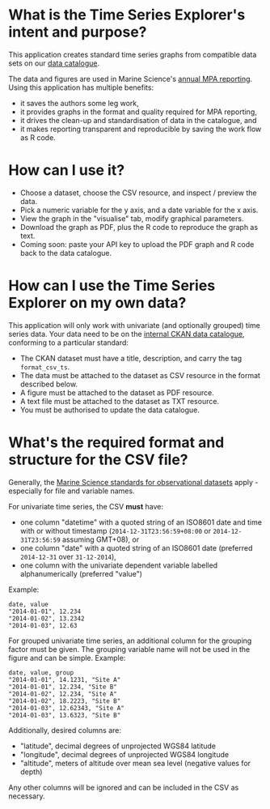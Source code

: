 # What is the Time Series Explorer's intent and purpose?
This application creates standard time series graphs from compatible data sets
on our [data catalogue](http://internal-data.dpaw.wa.gov.au/).

The data and figures are used in Marine Science's 
[annual MPA reporting](http://internal-data.dpaw.wa.gov.au/dataset/mpa-reports).
Using this application has multiple benefits:

* it saves the authors some leg work,
* it provides graphs in the format and quality required for MPA reporting,
* it drives the clean-up and standardisation of data in the catalogue, and
* it makes reporting transparent and reproducible by saving the work flow as R code.

# How can I use it?

* Choose a dataset, choose the CSV resource, and inspect / preview the data.
* Pick a numeric variable for the y axis, and a date variable for the x axis.
* View the graph in the "visualise" tab, modify graphical parameters.
* Download the graph as PDF, plus the R code to reproduce the graph as text.
* Coming soon: paste your API key to upload the PDF graph and R code back to the data catalogue.

# How can I use the Time Series Explorer on my own data?

This application will only work with univariate (and optionally grouped) time series data.
Your data need to be on the [internal CKAN data catalogue](http://internal-data.dpaw.wa.gov.au/), 
conforming to a particular standard:

* The CKAN dataset must have a title, description, and carry the tag `format_csv_ts`.
* The data must be attached to the dataset as CSV resource in the format described below.
* A figure must be attached to the dataset as PDF resource.
* A text file must be attached to the dataset as TXT resource.
* You must be authorised to update the data catalogue.

# What's the required format and structure for the CSV file?
Generally, the [Marine Science standards for observational datasets](
https://confluence.dpaw.wa.gov.au/display/MSIM/Quality+requirements+and+format+standards+for+observational+datasets) apply - especially for file and 
variable names.

For univariate time series, the CSV **must** have:

* one column "datetime" with a quoted string of an ISO8601 date and time with or without timestamp 
(`2014-12-31T23:56:59+08:00` or `2014-12-31T23:56:59` assuming GMT+08), or 
* one column "date" with a quoted string of an ISO8601 date (preferred `2014-12-31` over `31-12-2014`),
* one column with the univariate dependent variable labelled alphanumerically (preferred "value")

Example:
```
date, value
"2014-01-01", 12.234
"2014-01-02", 13.2342
"2014-01-03", 12.63
```

For grouped univariate time series, an additional column for the grouping factor must be given.
The grouping variable name will not be used in the figure and can be simple.
Example:

```
date, value, group
"2014-01-01", 14.1231, "Site A"
"2014-01-01", 12.234, "Site B"
"2014-01-02", 12.234, "Site A"
"2014-01-02", 18.2223, "Site B"
"2014-01-03", 12.62343, "Site A"
"2014-01-03", 13.6323, "Site B"
```

Additionally, desired columns are:

* "latitude", decimal degrees of unprojected WGS84 latitude
* "longitude", decimal degrees of unprojected WGS84 longitude
* "altitude", meters of altitude over mean sea level (negative values for depth)

Any other columns will be ignored and can be included in the CSV as necessary.
